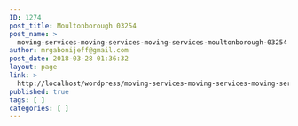 ```yaml
---
ID: 1274
post_title: Moultonborough 03254
post_name: >
  moving-services-moving-services-moving-services-moultonborough-03254
author: mrgabonijeff@gmail.com
post_date: 2018-03-28 01:36:32
layout: page
link: >
  http://localhost/wordpress/moving-services-moving-services-moving-services-moultonborough-03254/
published: true
tags: [ ]
categories: [ ]
---
```

